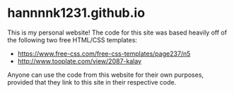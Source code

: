# hannnnk1231.github.io
This is my personal website! The code for this site was based heavily off of the following two free HTML/CSS templates:
  - https://www.free-css.com/free-css-templates/page237/n5
  - http://www.tooplate.com/view/2087-kalay
  
 Anyone can use the code from this website for their own purposes, provided that they link to this site in their respective code.
